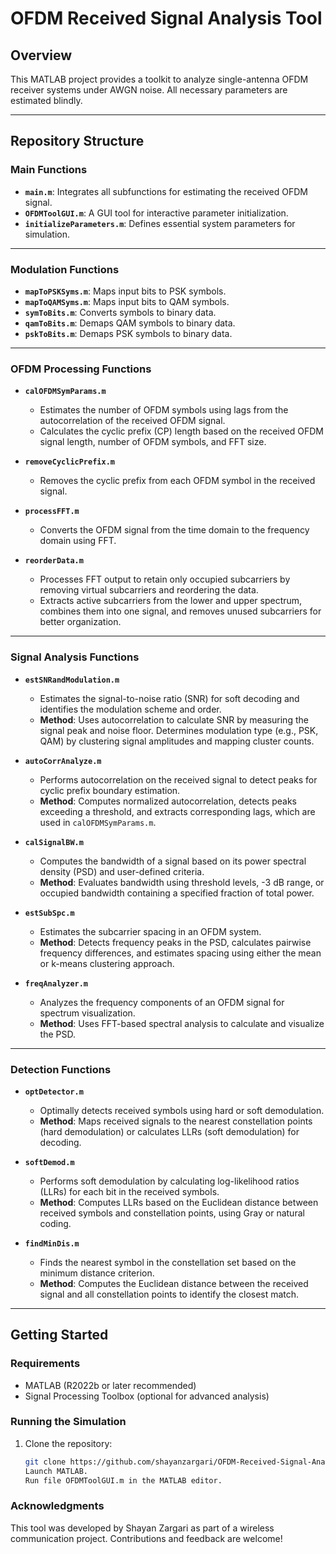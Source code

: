 # **OFDM Received Signal Analysis Tool**

## **Overview**
This MATLAB project provides a toolkit to analyze single-antenna OFDM receiver systems under AWGN noise. All necessary parameters are estimated blindly. 

---

## **Repository Structure**

### **Main Functions**
- **`main.m`**: Integrates all subfunctions for estimating the received OFDM signal.
- **`OFDMToolGUI.m`**: A GUI tool for interactive parameter initialization.
- **`initializeParameters.m`**: Defines essential system parameters for simulation.

---

### **Modulation Functions**
- **`mapToPSKSyms.m`**: Maps input bits to PSK symbols.
- **`mapToQAMSyms.m`**: Maps input bits to QAM symbols.
- **`symToBits.m`**: Converts symbols to binary data.
- **`qamToBits.m`**: Demaps QAM symbols to binary data.
- **`pskToBits.m`**: Demaps PSK symbols to binary data.

---

### **OFDM Processing Functions**
- **`calOFDMSymParams.m`**  
  - Estimates the number of OFDM symbols using lags from the autocorrelation of the received OFDM signal.
  - Calculates the cyclic prefix (CP) length based on the received OFDM signal length, number of OFDM symbols, and FFT size.

- **`removeCyclicPrefix.m`**  
  - Removes the cyclic prefix from each OFDM symbol in the received signal.

- **`processFFT.m`**  
  - Converts the OFDM signal from the time domain to the frequency domain using FFT.

- **`reorderData.m`**  
  - Processes FFT output to retain only occupied subcarriers by removing virtual subcarriers and reordering the data.
  - Extracts active subcarriers from the lower and upper spectrum, combines them into one signal, and removes unused subcarriers for better organization.

---

### **Signal Analysis Functions**
- **`estSNRandModulation.m`**  
  - Estimates the signal-to-noise ratio (SNR) for soft decoding and identifies the modulation scheme and order.  
  - **Method**: Uses autocorrelation to calculate SNR by measuring the signal peak and noise floor. Determines modulation type (e.g., PSK, QAM) by clustering signal amplitudes and mapping cluster counts.

- **`autoCorrAnalyze.m`**  
  - Performs autocorrelation on the received signal to detect peaks for cyclic prefix boundary estimation.  
  - **Method**: Computes normalized autocorrelation, detects peaks exceeding a threshold, and extracts corresponding lags, which are used in `calOFDMSymParams.m`.

- **`calSignalBW.m`**  
  - Computes the bandwidth of a signal based on its power spectral density (PSD) and user-defined criteria.  
  - **Method**: Evaluates bandwidth using threshold levels, -3 dB range, or occupied bandwidth containing a specified fraction of total power.

- **`estSubSpc.m`**  
  - Estimates the subcarrier spacing in an OFDM system.  
  - **Method**: Detects frequency peaks in the PSD, calculates pairwise frequency differences, and estimates spacing using either the mean or k-means clustering approach.

- **`freqAnalyzer.m`**  
  - Analyzes the frequency components of an OFDM signal for spectrum visualization.  
  - **Method**: Uses FFT-based spectral analysis to calculate and visualize the PSD.

---

### **Detection Functions**
- **`optDetector.m`**  
  - Optimally detects received symbols using hard or soft demodulation.  
  - **Method**: Maps received signals to the nearest constellation points (hard demodulation) or calculates LLRs (soft demodulation) for decoding.

- **`softDemod.m`**  
  - Performs soft demodulation by calculating log-likelihood ratios (LLRs) for each bit in the received symbols.  
  - **Method**: Computes LLRs based on the Euclidean distance between received symbols and constellation points, using Gray or natural coding.

- **`findMinDis.m`**  
  - Finds the nearest symbol in the constellation set based on the minimum distance criterion.  
  - **Method**: Computes the Euclidean distance between the received signal and all constellation points to identify the closest match.

---

## **Getting Started**

### **Requirements**
- MATLAB (R2022b or later recommended)
- Signal Processing Toolbox (optional for advanced analysis)

### **Running the Simulation**
1. Clone the repository:
   ```bash
   git clone https://github.com/shayanzargari/OFDM-Received-Signal-Analysis-Tool.git
   Launch MATLAB.
   Run file OFDMToolGUI.m in the MATLAB editor.

### Acknowledgments
This tool was developed by Shayan Zargari as part of a wireless communication project. Contributions and feedback are welcome!
